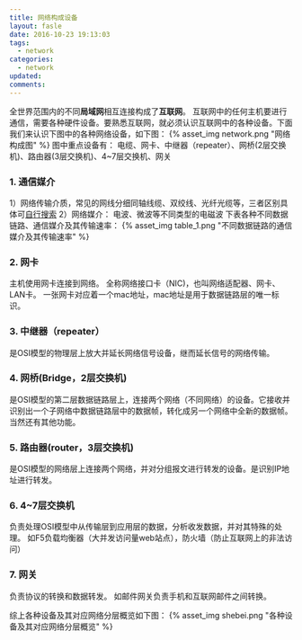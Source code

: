 ```yaml
---
title: 网络构成设备
layout: fasle
date: 2016-10-23 19:13:03
tags: 
  - network
categories:
  - network
updated:
comments:
---
```

全世界范围内的不同**局域网**相互连接构成了**互联网**。 互联网中的任何主机要进行通信，需要各种硬件设备。要熟悉互联网，就必须认识互联网中的各种设备。下面我们来认识下图中的各种网络设备，如下图：
{% asset_img network.png "网络构成图" %}
图中重点设备有： 电缆、网卡、中继器（repeater）、网桥(2层交换机)、路由器(3层交换机)、4~7层交换机、网关

### 1. 通信媒介
1）网络传输介质，常见的网线分细同轴线缆、双绞线、光纤光缆等，三者区别具体可[自行搜索](https://www.baidu.com/s?wd=同轴线缆双绞线光纤光缆)
2）网络媒介： 电波、微波等不同类型的电磁波
下表各种不同数据链路、通信媒介及其传输速率：
{% asset_img table_1.png "不同数据链路的通信媒介及其传输速率" %}
### 2. 网卡
主机使用网卡连接到网络。 
全称网络接口卡（NIC)，也叫网络适配器、网卡、LAN卡。
一张网卡对应着一个mac地址，mac地址是用于数据链路层的唯一标识。
### 3. 中继器（repeater）
是OSI模型的物理层上放大并延长网络信号设备，继而延长信号的网络传输。
### 4. 网桥(Bridge，2层交换机)
是OSI模型的第二层数据链路层上，连接两个网络（不同网络）的设备。它接收并识别出一个子网络中数据链路层中的数据帧，转化成另一个网络中全新的数据帧。当然还有其他功能。
### 5. 路由器(router，3层交换机)
是OSI模型的网络层上连接两个网络，并对分组报文进行转发的设备。是识别IP地址进行转发。
### 6. 4~7层交换机
负责处理OSI模型中从传输层到应用层的数据，分析收发数据，并对其特殊的处理。
如F5负载均衡器（大并发访问量web站点），防火墙（防止互联网上的非法访问）
### 7. 网关
负责协议的转换和数据转发。
如邮件网关负责手机和互联网邮件之间转换。

综上各种设备及其对应网络分层概览如下图：
{% asset_img shebei.png "各种设备及其对应网络分层概览" %}



















